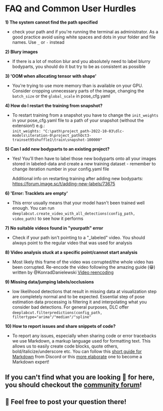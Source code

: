# FAQ and Common User Hurdles

<b>1) The system cannot find the path specified</b>
   - check your path and if you're running the terminal as administrator. As a good practice avoid using white spaces and dots in your folder and file names. Use `_`        or `-` instead

<b>2) Blury images</b>
   - If there is a lot of motion blur and you absolutely need to label blurry bodyparts, you should do it but try to be as consistent as possible

<b>3) 'OOM when allocating tensor with shape'</b>
   - You're trying to use more memory than is available on your GPU. Consider cropping unnecessary parts of the image, changing the `batch_size` or the `global_scale`
     in pose_cfg.yaml

<b>4) How do I restart the training from snapshot?</b>
   - To restart training from a snapshot you have to change the `init_weights` in your pose_cfg.yaml file to a path of your snapshot (without the extension!) e.g.: <br>
     `init_weights: "C:\path\project_path-2022-10-03\dlc-models\iteration-0\project_pathOct3-trainset95shuffle1\train\snapshot-100000"`

<b>5) Can I add new bodyparts to an existing project?</b>
   - Yes! You'll then have to label those new bodyparts onto all your images stored in labeled-data and create a new training dataset - remember to change iteration
     number in your config.yaml file
     
     Additional info on restarting training after adding new bodyparts: https://forum.image.sc/t/adding-new-labels/73675

<b>6) 'Error: Tracklets are empty'</b>
   - This error usually means that your model hasn't been trained well enough. You can run `deeplabcut.create_video_with_all_detections(config_path, video_path)` to
     see how it performs

<b>7) No suitable videos found in "yourpath" error</b>
   - Check if your path isn't pointing to a "_labeled" video. You should always point to the regular video that was used for analysis

<b>8) Video analysis stuck at a specific point/cannot start analysis</b>
   - Most likely this frame of the video was corrupted/the whole video has been corrupted. Re-encode the video following the amazing guide (:grin:) written by @KonradDanielewski
     [Video reencoding](https://deeplabcut.github.io/DeepLabCut/docs/recipes/io.html#tips-on-video-re-encoding-and-preprocessing)

<b>9) Missing data/jumping labels/occlusions</b>
   - low likelihood detections that result in missing data at visualization step are completely normal and to be expected. Essential step of pose estimation data            processing is filtering it and interpolating what you consider bad detections. For general purposes, DLC offer `deeplabcut.filterpredictions(config_path,              filtertype="arima"/"median"/"spline"`

<b>10) How to report issues and share snippets of code?</b>
   -  To report any issues, especially when sharing code or error tracebacks we use Markdown, a markup language used for formatting text. This allows us to easily           create code blocks, quote others, bold/italicize/underscore etc. You can follow this [short guide for Markdown](https://support.discord.com/hc/en-us/articles/210298617-Markdown-Text-101-Chat-Formatting-Bold-Italic-Underline-) from Discord or this [more elaborate](https://www.markdownguide.org/basic-syntax/) one to become a Markdown expert!
   

## If you can't find what you are looking 👀 for here, you should checkout the [community forum](https://forum.image.sc/tag/deeplabcut)! 
## 🚨 Feel free to post your question there!
